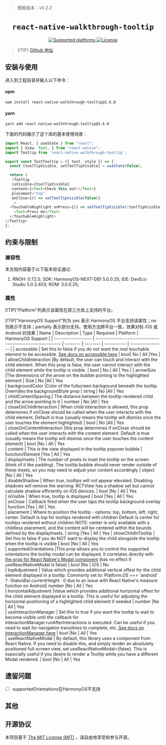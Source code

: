 > 模板版本：v0.2.2

<p align="center">
  <h1 align="center"> <code>react-native-walkthrough-tooltip</code> </h1>
</p>
<p align="center">
    <a href="https://github.com/jasongaare/react-native-walkthrough-tooltip">
        <img src="https://img.shields.io/badge/platforms-android%20|%20ios%20|%20harmony%20-lightgrey.svg" alt="Supported platforms" />
    </a>
    <a href="https://github.com/jasongaare/react-native-walkthrough-tooltip/blob/master/LICENSE">
        <img src="https://img.shields.io/badge/license-MIT-green.svg" alt="License" />
        <!-- <img src="https://img.shields.io/badge/license-Apache-blue.svg" alt="License" /> -->
    </a>
</p>


>[!TIP] [Github 地址](https://github.com/jasongaare/react-native-walkthrough-tooltip)
## 安装与使用

进入到工程目录并输入以下命令：

#### **npm**

```bash
npm install react-native-walkthrough-tooltip@1.6.0
```

#### **yarn**

```bash
yarn add react-native-walkthrough-tooltip@1.6.0
```
下面的代码展示了这个库的基本使用场景：

```js
import React, { useState } from "react";
import { View, Text, } from "react-native";
import Tooltip from 'react-native-walkthrough-tooltip';

export const TestTooltip = ({ text, style }) => {
  const [toolTipVisible, setToolTipVisible] = useState(false);

  return (
   <Tooltip
   isVisible={toolTipVisible}
   content={<Text>Check this out!</Text>}
   placement="top"
   onClose={() => setToolTipVisible(false)}
    >
  <TouchableHighlight onPress={() => setToolTipVisible(!toolTipVisible)}>
    <Text>Press me</Text>
  </TouchableHighlight>
</Tooltip>
};
```
## 约束与限制

### 兼容性

本文档内容基于以下版本验证通过:

1. RNOH: 0.72.5; SDK: HarmonyOS-NEXT-DB1 5.0.0.25; IDE: DevEco Studio 5.0.3.403; ROM: 3.0.0.25;


### 属性
[!TIP]"Platform"列表示该属性在原三方库上支持的平台。

[!TIP]"HarmonyOS Support"列为 yes 表示 HarmonyOS 平台支持该属性；no 则表示不支持；partially 表示部分支持。使用方法跨平台一致，效果对标 iOS 或 Android 的效果
| Name                | Description                                                  | Type     | Required | Platform    | HarmonyOS Support |
| ------------------- | ------------------------------------------------------------ | -------- | -------- | ----------- | ----------------- |
| accessible  | Set this to false if you do not want the root touchable element to be accessible. [See docs on accessible here](https://reactnative.dev/docs/accessibility#accessibility-properties) | bool| No | All  |Yes  |
| allowChildInteraction |By default, the user can touch and interact with the child element. When this prop is false, the user cannot interact with the child element while the tooltip is visible.  | bool | No | All    | Yes    |
| arrowSize |The dimensions of the arrow on the bubble pointing to the highlighted element   | Size | No |All    | Yes   
| backgroundColor |Color of the fullscreen background beneath the tooltip. Overrides the backgroundStyle prop   | string | No |All    | Yes   
| childContentSpacing | The distance between the tooltip-rendered child and the arrow pointing to it   | number | No |All    | Yes   
| closeOnChildInteraction | When child interaction is allowed, this prop determines if onClose should be called when the user interacts with the child element. Default is true (usually means the tooltip will dismiss once the user touches the element highlighted)   | bool |  No |All    | Yes  
| closeOnContentInteraction |this prop determines if onClose should be called when the user interacts with the content element. Default is true (usually means the tooltip will dismiss once the user touches the content element)   | bool |No | All    | Yes   
| content | 	This is the view displayed in the tooltip popover bubble  | function/Element |Yes | All    | Yes  
| displayInsets | The number of pixels to inset the tooltip on the screen (think of it like padding). The tooltip bubble should never render outside of these insets, so you may need to adjust your content accordingly   | object |No | All    | Yes  
| disableShadow | 	When true, tooltips will not appear elevated. Disabling shadows will remove the warning: RCTView has a shadow set but cannot calculate shadow efficiently on IOS devices.  | bool |No | All    | Yes  
| isVisible | When true, tooltip is displayed   | bool |Yes | All    | Yes  
| onClose | Callback fired when the user taps the tooltip background overlay    | function |Yes | All    | Yes  
| placement | Where to position the tooltip - options: top, bottom, left, right, center. Default is top for tooltips rendered with children Default is center for tooltips rendered without children.NOTE: center is only available with a childless placement, and the content will be centered within the bounds defined by the displayInsets. | string |Yes | All    | Yes 
| showChildInTooltip | Set this to false if you do NOT want to display the child alongside the tooltip when the tooltip is visible    | bool |No | All    | Yes   
| supportedOrientations |This prop allows you to control the supported orientations the tooltip modal can be displayed. It correlates directly with [the prop for React Native's Modal component](https://reactnative.dev/docs/modal#supportedorientations) (has no effect if useReactNativeModal is false)    | bool |No | iOS    | No  
| topAdjustment | Value which provides additional vertical offest for the child element displayed in a tooltip. Commonly set to: Platform.OS === 'android' ? -StatusBar.currentHeight : 0 due to an issue with React Native's measure function on Android| number |No | All    | Yes   
| horizontalAdjustment |Value which provides additional horizontal offest for the child element displayed in a tooltip. This is useful for adjusting the horizontal positioning of a highlighted child element if needed | number |No | All    | Yes   
| useInteractionManager | Set this to true if you want the tooltip to wait to become visible until the callback for InteractionManager.runAfterInteractions is executed. Can be useful if you need to wait for navigation transitions to complete, etc.[ See docs on InteractionManager here](https://reactnative.dev/docs/interactionmanager) | bool |No | All    | Yes  
| useReactNativeModal | By default, this library uses a <Modal> component from React Native. If you need to disable this, and simply render an absolutely positioned full-screen view, set useReactNativeModal={false}. This is especially useful if you desire to render a Tooltip while you have a different Modal rendered. | bool |No | All    | Yes  
## 遗留问题

- [ ]  supportedOrientations在HarmonyOS不支持

## 其他

## 开源协议

本项目基于 [The MIT License (MIT)](https://github.com/jasongaare/react-native-walkthrough-tooltip/blob/master/LICENSE) ，请自由地享受和参与开源。